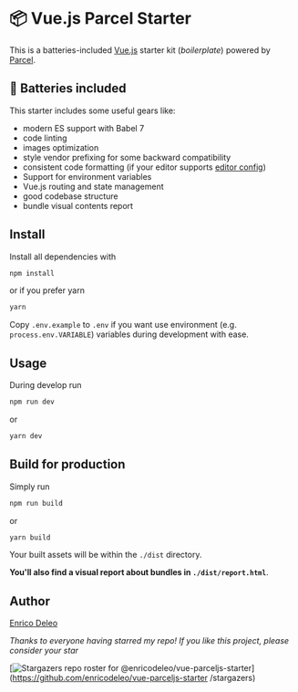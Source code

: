 # 📦 Vue.js Parcel Starter

This is a batteries-included [Vue.js](https://vuejs.org/) starter kit (_boilerplate_) powered by [Parcel](https://parceljs.org/).

## 🔋 Batteries included

This starter includes some useful gears like:

* modern ES support with Babel 7
* code linting
* images optimization
* style vendor prefixing for some backward compatibility
* consistent code formatting (if your editor supports [editor config](https://editorconfig.org/))
* Support for environment variables
* Vue.js routing and state management
* good codebase structure
* bundle visual contents report

## Install

Install all dependencies with

```bash
npm install
```

or if you prefer yarn

```bash
yarn
```

Copy `.env.example` to `.env` if you want use environment (e.g. `process.env.VARIABLE`) variables during development with ease.

## Usage

During develop run

```bash
npm run dev
```

or

```bash
yarn dev
```

## Build for production

Simply run

```bash
npm run build
```

or

```bash
yarn build
```

Your built assets will be within the `./dist` directory.

**You'll also find a visual report about bundles in `./dist/report.html`**.

## Author
[Enrico Deleo](https://enricodeleo.com)


_Thanks to everyone having starred my repo! If you like this project, please consider your star_

[![Stargazers repo roster for @enricodeleo/vue-parceljs-starter
](https://reporoster.com/stars/enricodeleo/vue-parceljs-starter
)](https://github.com/enricodeleo/vue-parceljs-starter
/stargazers)


